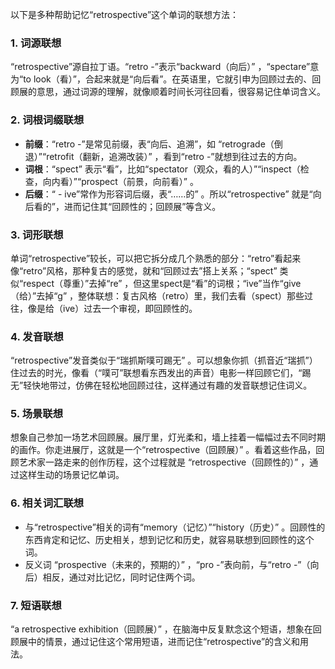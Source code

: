 以下是多种帮助记忆“retrospective”这个单词的联想方法：

### 1. 词源联想
“retrospective”源自拉丁语。“retro -”表示“backward（向后）” ，“spectare”意为“to look（看）”，合起来就是“向后看”。在英语里，它就引申为回顾过去的、回顾展的意思，通过词源的理解，就像顺着时间长河往回看，很容易记住单词含义。

### 2. 词根词缀联想
 - **前缀**：“retro -”是常见前缀，表“向后、追溯”，如 “retrograde（倒退）”“retrofit（翻新，追溯改装）” ，看到“retro -”就想到往过去的方向。
 - **词根**：“spect” 表示“看”，比如“spectator（观众，看的人）”“inspect（检查，向内看）”“prospect（前景，向前看）” 。
 - **后缀**：“ - ive”常作为形容词后缀，表“……的” 。所以“retrospective” 就是“向后看的”，进而记住其“回顾性的；回顾展”等含义。

### 3. 词形联想
单词“retrospective”较长，可以把它拆分成几个熟悉的部分：“retro”看起来像“retro”风格，那种复古的感觉，就和“回顾过去”搭上关系；“spect” 类似“respect（尊重）”去掉“re” ，但这里spect是“看”的词根；“ive”当作“give（给）”去掉“g” ，整体联想：复古风格（retro）里，我们去看（spect）那些过往，像是给（ive）过去一个审视，即回顾性的。

### 4. 发音联想
“retrospective”发音类似于“瑞抓斯噗可踢无” 。可以想象你抓（抓音近“瑞抓”）住过去的时光，像看（“噗可”联想看东西发出的声音）电影一样回顾它们，“踢无”轻快地带过，仿佛在轻松地回顾过往，这样通过有趣的发音联想记住词义。

### 5. 场景联想
想象自己参加一场艺术回顾展。展厅里，灯光柔和，墙上挂着一幅幅过去不同时期的画作。你走进展厅，这就是一个“retrospective（回顾展）” 。看着这些作品，回顾艺术家一路走来的创作历程，这个过程就是 “retrospective（回顾性的）” ，通过这样生动的场景记忆单词。

### 6. 相关词汇联想
 - 与“retrospective”相关的词有“memory（记忆）”“history（历史）” 。回顾性的东西肯定和记忆、历史相关，想到记忆和历史，就容易联想到回顾性的这个词。
 - 反义词 “prospective（未来的，预期的）” ，“pro -”表向前，与“retro -”（向后）相反，通过对比记忆，同时记住两个词。

### 7. 短语联想
“a retrospective exhibition（回顾展）” ，在脑海中反复默念这个短语，想象在回顾展中的情景，通过记住这个常用短语，进而记住“retrospective”的含义和用法。 